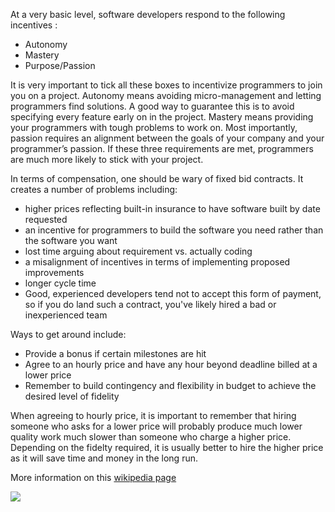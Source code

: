 At a very basic level, software developers respond to the following incentives :

* Autonomy
* Mastery
* Purpose/Passion

It is very important to tick all these boxes to incentivize programmers to join you on a project. 
Autonomy means avoiding micro-management and letting programmers find solutions. 
A good way to guarantee this is to avoid specifying every feature early on in the project. 
Mastery means providing your programmers with tough problems to work on. 
Most importantly, passion requires an alignment between the goals of your company and your programmer’s passion. 
If these three requirements are met, programmers are much more likely to stick with your project.

In terms of compensation, one should be wary of fixed bid contracts. It creates a number of problems including:

* higher prices reflecting built-in insurance to have software built by date requested
* an incentive for programmers to build the software you need rather than the software you want
* lost time arguing about requirement vs. actually coding
* a misalignment of incentives in terms of implementing proposed improvements
* longer cycle time
* Good, experienced developers tend not to accept this form of payment, so if you do land such a contract, you've likely hired a bad or inexperienced team

Ways to get around include: 

* Provide a bonus if certain milestones are hit 
* Agree to an hourly price and have any hour beyond deadline billed at a lower price
* Remember to build contingency and flexibility in budget to achieve the desired level of fidelity

When agreeing to hourly price, it is important to remember that hiring someone who asks for a lower price will probably produce much lower quality work much slower than someone who charge a higher price. Depending on the fidelty required, it is usually better to hire the higher price as it will save time and money in the long run.

More information on this [wikipedia page](http://en.wikipedia.org/wiki/Motivation)

![](http://www.motivateplay.com/wp-content/uploads/2013/04/motivation.jpg)

